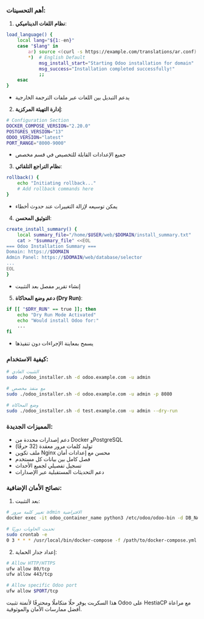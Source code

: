 ### أهم التحسينات:

1. **نظام اللغات الديناميكي**:
```bash
load_language() {
    local lang="${1:-en}"
    case "$lang" in
        ar) source <(curl -s https://example.com/translations/ar.conf) ;;
        *)  # English Default
            msg_install_start="Starting Odoo installation for domain"
            msg_success="Installation completed successfully!"
            ;;
    esac
}
```
- يدعم التبديل بين اللغات عبر ملفات الترجمة الخارجية

2. **إدارة التهيئة المركزية**:
```bash
# Configuration Section
DOCKER_COMPOSE_VERSION="2.20.0"
POSTGRES_VERSION="13"
ODOO_VERSION="latest"
PORT_RANGE="8000-9000"
```
- جميع الإعدادات القابلة للتخصيص في قسم مخصص

3. **نظام التراجع التلقائي**:
```bash
rollback() {
    echo "Initiating rollback..."
    # Add rollback commands here
}
```
- يمكن توسيعه لإزالة التغييرات عند حدوث أخطاء

4. **التوثيق المحسن**:
```bash
create_install_summary() {
    local summary_file="/home/$USER/web/$DOMAIN/install_summary.txt"
    cat > "$summary_file" <<EOL
=== Odoo Installation Summary ===
Domain: https://$DOMAIN
Admin Panel: https://$DOMAIN/web/database/selector
...
EOL
}
```
- إنشاء تقرير مفصل بعد التثبيت

5. **دعم وضع المحاكاة (Dry Run)**:
```bash
if [[ "$DRY_RUN" == true ]]; then
    echo "Dry Run Mode Activated"
    echo "Would install Odoo for:"
    ...
fi
```
- يسمح بمعاينة الإجراءات دون تنفيذها

### كيفية الاستخدام:
```bash
# التثبيت العادي
sudo ./odoo_installer.sh -d odoo.example.com -u admin

# مع منفذ مخصص
sudo ./odoo_installer.sh -d odoo.example.com -u admin -p 8080

# وضع المحاكاة
sudo ./odoo_installer.sh -d test.example.com -u admin --dry-run
```

### المميزات الجديدة:
- دعم إصدارات محددة من Docker وPostgreSQL
- توليد كلمات مرور معقدة (32 حرفًا)
- ملف تكوين Nginx محسن مع إعدادات أمان
- فصل كامل بين بيانات كل مستخدم
- تسجيل تفصيلي لجميع الأحداث
- دعم التحديثات المستقبلية عبر الإصدارات

### نصائح الأمان الإضافية:
1. بعد التثبيت:
```bash
# تغيير كلمة مرور admin الافتراضية
docker exec -it odoo_container_name python3 /etc/odoo/odoo-bin -d DB_NAME --db_password DB_PASS --login admin --password new_password

# تحديث الحاويات دوريًا
sudo crontab -e
0 3 * * * /usr/local/bin/docker-compose -f /path/to/docker-compose.yml pull && docker-compose -f /path/to/docker-compose.yml up -d
```

2. إعداد جدار الحماية:
```bash
# Allow HTTP/HTTPS
ufw allow 80/tcp
ufw allow 443/tcp

# Allow specific Odoo port
ufw allow $PORT/tcp
```

هذا السكربت يوفر حلًا متكاملًا ومحترفًا لأتمتة تثبيت Odoo على HestiaCP مع مراعاة أفضل ممارسات الأمان والموثوقية.
